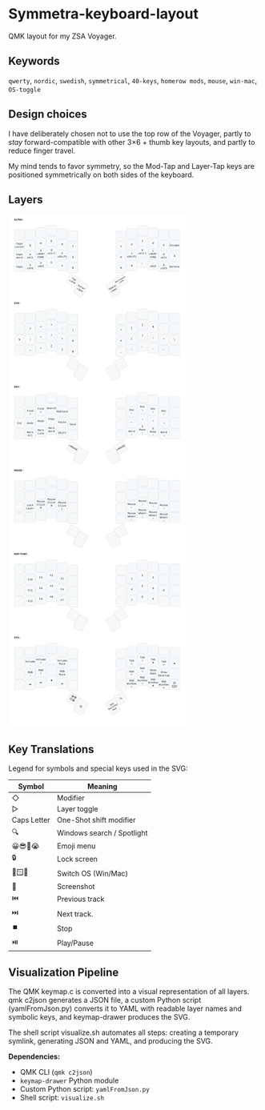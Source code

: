 # Symmetra-keyboard-layout

QMK layout for my ZSA Voyager.

## Keywords

`qwerty`, `nordic`, `swedish`, `symmetrical`, `40-keys`, `homerow mods`, `mouse`, `win-mac`, `OS-toggle`

## Design choices
 
I have deliberately chosen not to use the top row of the Voyager, partly to _stay_ forward-compatible with other 3×6 + thumb key layouts, and partly to reduce finger travel. 

My mind tends to favor symmetry, so the Mod-Tap and Layer-Tap keys are positioned symmetrically on both sides of the keyboard.

## Layers

![Keymap](assets/keymap.svg)

## Key Translations

Legend for symbols and special keys used in the SVG:

| Symbol       | Meaning                    |
|--------------|----------------------------|
| ◇            | Modifier                   |
| ▷            | Layer toggle               |
| Caps Letter  | One-Shot shift modifier    |
| 🔍           | Windows search / Spotlight | 
| 😀😎🤔😭     | Emoji menu                 |
| 🔒           | Lock screen                |
| 🔄🪟🍏       | Switch OS (Win/Mac)        |
| 📸           | Screenshot                 |
| ⏮️           | Previous track             | 
| ⏭️           | Next track.                | 
| ⏹️           | Stop                       | 
| ⏯️           | Play/Pause                 | 

## Visualization Pipeline

The QMK keymap.c is converted into a visual representation of all layers. qmk c2json generates a JSON file, a custom Python script (yamlFromJson.py) converts it to YAML with readable layer names and symbolic keys, and keymap-drawer produces the SVG.

The shell script visualize.sh automates all steps: creating a temporary symlink, generating JSON and YAML, and producing the SVG.

**Dependencies:**  
- QMK CLI (`qmk c2json`)  
- `keymap-drawer` Python module  
- Custom Python script: `yamlFromJson.py`  
- Shell script: `visualize.sh`
